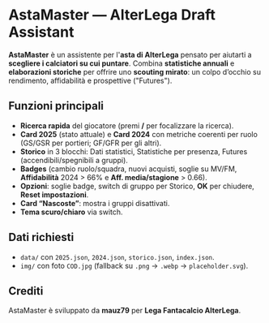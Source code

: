 # AstaMaster — AlterLega Draft Assistant

**AstaMaster** è un assistente per l'**asta di AlterLega** pensato per aiutarti a **scegliere i calciatori su cui puntare**. Combina **statistiche annuali** e **elaborazioni storiche** per offrire uno **scouting mirato**: un colpo d’occhio su rendimento, affidabilità e prospettive ("Futures").

## Funzioni principali
- **Ricerca rapida** del giocatore (premi **/** per focalizzare la ricerca).
- **Card 2025** (stato attuale) e **Card 2024** con metriche coerenti per ruolo (GS/GSR per portieri; GF/GFR per gli altri).
- **Storico** in 3 blocchi: Dati statistici, Statistiche per presenza, Futures (accendibili/spegnibili a gruppi).
- **Badges** (cambio ruolo/squadra, nuovi acquisti, soglie su MV/FM, **Affidabilità** 2024 > 66% e **Aff. media/stagione** > 0.66).
- **Opzioni**: soglie badge, switch di gruppo per Storico, **OK** per chiudere, **Reset impostazioni**.
- **Card “Nascoste”**: mostra i gruppi disattivati.
- **Tema scuro/chiaro** via switch.

## Dati richiesti
- `data/` con `2025.json`, `2024.json`, `storico.json`, `index.json`.
- `img/` con foto `COD.jpg` (fallback su `.png` → `.webp` → `placeholder.svg`).

## Crediti
AstaMaster è sviluppato da **mauz79** per **Lega Fantacalcio AlterLega**.

